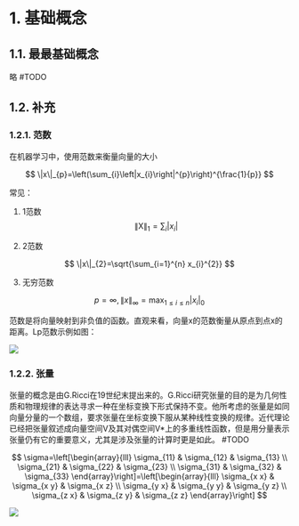 # 1. 基础概念

## 1.1. 最最基础概念

略 #TODO

## 1.2. 补充

### 1.2.1. 范数

在机器学习中，使用范数来衡量向量的大小


$$
\|x\|_{p}=\left(\sum_{i}\left|x_{i}\right|^{p}\right)^{\frac{1}{p}}
$$


常见：
1. 1范数
$$
\|\mathrm{X}\|_{1}=\sum_{i}\left|x_{i}\right|
$$

2. 2范数

$$
\|x\|_{2}=\sqrt{\sum_{i=1}^{n} x_{i}^{2}}
$$

3. 无穷范数

$$
p=\infty,\|x\|_{\infty}=\max _{1 \leq i \leq n}\left|x_{i}\right|_{0}
$$

范数是将向量映射到非负值的函数。直观来看，向量x的范数衡量从原点到点x的距离。Lp范数示例如图：

![](https://garden-lu-oss.oss-cn-beijing.aliyuncs.com/images20211019171353.png)

### 1.2.2. 张量

张量的概念是由G.Ricci在19世纪末提出来的。G.Ricci研究张量的目的是为几何性质和物理规律的表达寻求一种在坐标变换下形式保持不变。他所考虑的张量是如同向量分量的一个数组，要求张量在坐标变换下服从某种线性变换的规律。近代理论已经把张量叙述成向量空间V及其对偶空间V*上的多重线性函数，但是用分量表示张量仍有它的重要意义，尤其是涉及张量的计算时更是如此。 #TODO


$$
\sigma=\left[\begin{array}{lll}
\sigma_{11} & \sigma_{12} & \sigma_{13} \\
\sigma_{21} & \sigma_{22} & \sigma_{23} \\
\sigma_{31} & \sigma_{32} & \sigma_{33}
\end{array}\right]=\left[\begin{array}{lll}
\sigma_{x x} & \sigma_{x y} & \sigma_{x z} \\
\sigma_{y x} & \sigma_{y y} & \sigma_{y z} \\
\sigma_{z x} & \sigma_{z y} & \sigma_{z z}
\end{array}\right]
$$


![](https://garden-lu-oss.oss-cn-beijing.aliyuncs.com/images20211019171553.png)

